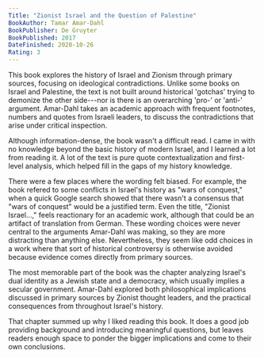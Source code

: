 ```yaml
---
Title: "Zionist Israel and the Question of Palestine"
BookAuthor: Tamar Amar-Dahl
BookPublisher: De Gruyter
BookPublished: 2017
DateFinished: 2020-10-26
Rating: 3
---
```


This book explores the history of Israel and Zionism through primary sources, focusing on ideological contradictions.
Unlike some books on Israel and Palestine, the text is not built around historical 'gotchas' trying to demonize the other side---nor is there is an overarching 'pro-' or 'anti-' argument.
Amar-Dahl takes an academic approach with frequent footnotes, numbers and quotes from Israeli leaders, to discuss the contradictions that arise under critical inspection.

Although information-dense, the book wasn't a difficult read.
I came in with no knowledge beyond the basic history of modern Israel, and I learned a lot from reading it.
A lot of the text is pure quote contextualization and first-level analysis, which helped fill in the gaps of my history knowledge.

There were a few places where the wording felt biased.
For example, the book refered to some conflicts in Israel's history as "wars of conquest," when a quick Google search showed that there wasn't a consensus that "wars of conquest" would be a justified term.
Even the title, "Zionist Israel...," feels reactionary for an academic work, although that could be an artifact of translation from German.
These wording choices were never central to the arguments Amar-Dahl was making, so they are more distracting than anything else.
Nevertheless, they seem like odd choices in a work where that sort of historical controversy is otherwise avoided because evidence comes directly from primary sources.

The most memorable part of the book was the chapter analyzing Israel's dual identity as a Jewish state and a democracy, which usually implies a secular government.
Amar-Dahl explored both philosophical implications discussed in primary sources by Zionist thought leaders, and the practical consequences from throughout Israel's history.

That chapter summed up why I liked reading this book.
It does a good job providing background and introducing meaningful questions, but leaves readers enough space to ponder the bigger implications and come to their own conclusions.
